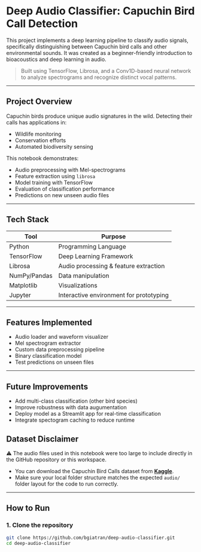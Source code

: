 # Deep Audio Classifier: Capuchin Bird Call Detection

This project implements a deep learning pipeline to classify audio signals, specifically distinguishing between Capuchin bird calls and other environmental sounds. It was created as a beginner-friendly introduction to bioacoustics and deep learning in audio.

> Built using TensorFlow, Librosa, and a Conv1D-based neural network to analyze spectrograms and recognize distinct vocal patterns.

---

## Project Overview

Capuchin birds produce unique audio signatures in the wild. Detecting their calls has applications in:

- Wildlife monitoring 
- Conservation efforts 
- Automated biodiversity sensing 

This notebook demonstrates:
- Audio preprocessing with Mel-spectrograms
- Feature extraction using `librosa`
- Model training with TensorFlow
- Evaluation of classification performance
- Predictions on new unseen audio files

---

## Tech Stack

| Tool        | Purpose                                  |
|-------------|-------------------------------------------|
| Python      | Programming Language                      |
| TensorFlow  | Deep Learning Framework                   |
| Librosa     | Audio processing & feature extraction     |
| NumPy/Pandas| Data manipulation                         |
| Matplotlib  | Visualizations                            |
| Jupyter     | Interactive environment for prototyping   |

---

## Features Implemented

- Audio loader and waveform visualizer
- Mel spectrogram extractor
- Custom data preprocessing pipeline
- Binary classification model
- Test predictions on unseen files

---

## Future Improvements
- Add multi-class classification (other bird species)
- Improve robustness with data augumentation
- Deploy model as a Streamlit app for real-time classification
- Integrate spectogram caching to reduce runtime

## Dataset Disclaimer

⚠️ The audio files used in this notebook were too large to include directly in the GitHub repository or this workspace.

- You can download the Capuchin Bird Calls dataset from **[Kaggle](https://www.kaggle.com/datasets/)**.
- Make sure your local folder structure matches the expected `audio/` folder layout for the code to run correctly.

---

## How to Run

### 1. Clone the repository

```bash
git clone https://github.com/bgiatran/deep-audio-classifier.git
cd deep-audio-classifier
